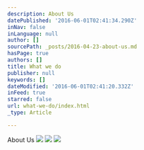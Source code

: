 ```yaml
---
description: About Us
datePublished: '2016-06-01T02:41:34.290Z'
inNav: false
inLanguage: null
author: []
sourcePath: _posts/2016-04-23-about-us.md
hasPage: true
authors: []
title: What we do
publisher: null
keywords: []
dateModified: '2016-06-01T02:41:20.332Z'
inFeed: true
starred: false
url: what-we-do/index.html
_type: Article

---
```

About Us
![](https://s3-us-west-2.amazonaws.com/the-grid-img/p/cb6421dc1f9801c99b9b2c87f199f7038557f854.jpg)
![](https://the-grid-user-content.s3-us-west-2.amazonaws.com/01628132-88f9-4a66-a4df-974280f632d6.jpg)
![](https://the-grid-user-content.s3-us-west-2.amazonaws.com/5fe5c678-9a44-4729-9db8-9a56c88abe30.jpg)